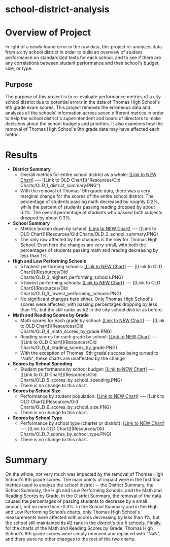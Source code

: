 # school-district-analysis

# Overview of Project
In light of a newly found error in the raw data, this project re-analyzes data from a city school district in order to build an overview of student performance on standardized tests for each school, and to see if there are any correlations between student performance and their school's budget, size, or type.

## Purpose
The purpose of this project is to re-evaluate performance metrics of a city school district due to potential errors in the data of Thomas High School's 9th grade exam scores. This project removes the erroneous data and analyzes all the schools' information across seven different metrics in order to help the school district's superintendent and board of directors to make decisions about the school budgets and priorities. It also examines how the removal of Thomas High School's 9th grade data may have affected each metric.

# Results
- **District Summary**
  - Overall metrics for entire school district as a whole: [[Link to NEW Chart]](Resources/1_district_summary.PNG) --- [[Link to OLD Chart]]("Resources/Old Charts/OLD_1_district_summary.PNG")
  - With the removal of Thomas' 9th grade data, there was a very marginal change for the scores of the entire school district. The percentage of students passing math decreased by roughly 0.2%, while the percent of students passing reading dropped by about 0.1%. The overall percentage of students who passed both subjects dropped by about 0.3%.
- **School Summary**
  - Metrics broken down by school: [[Link to NEW Chart]](Resources/2_school_summary.PNG) --- [[Link to OLD Chart]](Resources/Old Charts/OLD_2_school_summary.PNG)
  - The only row affected by the changes is the row for Thomas High School. Even here the changes are very small, with both the percentages of students passing math and reading decreasing by less than 1%.
- **High and Low Performing Schools**
  - 5 highest performing schools: [[Link to NEW Chart]](Resources/3_highest_performing_schools.PNG) --- [[Link to OLD Chart]](Resources/Old Charts/OLD_3_highest_performing_schools.PNG)
  - 5 lowest performing schools: [[Link to NEW Chart]](Resources/3_lowest_performing_schools.PNG) --- [[Link to OLD Chart]](Resources/Old Charts/OLD_3_lowest_performing_schools.PNG)
  - No significant changes here either. Only Thomas High School's scores were affected, with passing percentages dropping by less than 1%, but the still ranks as #2 in the city school district as before.
- **Math and Reading Scores by Grade**
  - Math scores for each grade by school: [[Link to NEW Chart]](Resources/4_math_scores_by_grade.PNG) --- [[Link to OLD Chart]](Resources/Old Charts/OLD_4_math_scores_by_grade.PNG)
  - Reading scores for each grade by school: [[Link to NEW Chart]](Resources/4_reading_scores_by_grade.PNG) --- [[Link to OLD Chart]](Resources/Old Charts/OLD_4_reading_scores_by_grade.PNG)
  - With the exception of Thomas' 9th grade's scores being turned to "NaN", these charts are unaffected by the change
- **Scores by School Spending**
  - Student performance by school budget: [[Link to NEW Chart]](Resources/5_scores_by_school_spending.PNG) --- [[Link to OLD Chart]](Resources/Old Charts/OLD_5_scores_by_school_spending.PNG)
  - There is no change to this chart.
- **Scores by School Size**
  - Performance by student population: [[Link to NEW Chart]](Resources/6_scores_by_school_size.PNG) --- [[Link to OLD Chart]](Resources/Old Charts/OLD_6_scores_by_school_size.PNG)
  - There is no change to this chart.
- **Scores by School Type**
  - Performance by school type (charter or district): [[Link to NEW Chart]](Resources/7_scores_by_school_type.PNG) --- [[Link to OLD Chart]](Resources/Old Charts/OLD_7_scores_by_school_type.PNG)
  - There is no change to this chart.

# Summary
On the whole, not very much was impacted by the removal of Thomas High School's 9th grade scores. The main points of impact were in the first four metrics used to analyze the school district -- the District Summary, the School Summary, the High and Low Performing Schools, and the Math and Reading Scores by Grade. In the District Summary, the removal of the data caused the percentages of passing students to decrease by a small amount, but no more than -0.3%. In the School Summary and in the High and Low Performing Schools charts, only Thomas High School's measurements were affected with scores decreasing by less than 1%, but the school still maintained its #2 rank in the district's top 5 schools. Finally, for the charts of the Math and Reading Scores by Grade, Thomas High School's 9th grade scores were simply removed and replaced with "NaN", and there were no other changes to the rest of the two charts.
